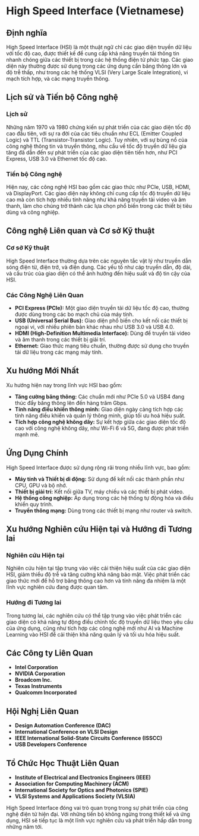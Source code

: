# High Speed Interface (Vietnamese)

## Định nghĩa

High Speed Interface (HSI) là một thuật ngữ chỉ các giao diện truyền dữ liệu với tốc độ cao, được thiết kế để cung cấp khả năng truyền tải thông tin nhanh chóng giữa các thiết bị trong các hệ thống điện tử phức tạp. Các giao diện này thường được sử dụng trong các ứng dụng cần băng thông lớn và độ trễ thấp, như trong các hệ thống VLSI (Very Large Scale Integration), vi mạch tích hợp, và các mạng truyền thông.

## Lịch sử và Tiến bộ Công nghệ

### Lịch sử

Những năm 1970 và 1980 chứng kiến sự phát triển của các giao diện tốc độ cao đầu tiên, với sự ra đời của các tiêu chuẩn như ECL (Emitter Coupled Logic) và TTL (Transistor-Transistor Logic). Tuy nhiên, với sự bùng nổ của công nghệ thông tin và truyền thông, nhu cầu về tốc độ truyền dữ liệu gia tăng đã dẫn đến sự phát triển của các giao diện tiên tiến hơn, như PCI Express, USB 3.0 và Ethernet tốc độ cao.

### Tiến bộ Công nghệ

Hiện nay, các công nghệ HSI bao gồm các giao thức như PCIe, USB, HDMI, và DisplayPort. Các giao diện này không chỉ cung cấp tốc độ truyền dữ liệu cao mà còn tích hợp nhiều tính năng như khả năng truyền tải video và âm thanh, làm cho chúng trở thành các lựa chọn phổ biến trong các thiết bị tiêu dùng và công nghiệp.

## Công nghệ Liên quan và Cơ sở Kỹ thuật

### Cơ sở Kỹ thuật

High Speed Interface thường dựa trên các nguyên tắc vật lý như truyền dẫn sóng điện từ, điện trở, và điện dung. Các yếu tố như cáp truyền dẫn, độ dài, và cấu trúc của giao diện có thể ảnh hưởng đến hiệu suất và độ tin cậy của HSI. 

### Các Công Nghệ Liên Quan

- **PCI Express (PCIe):** Một giao diện truyền tải dữ liệu tốc độ cao, thường được dùng trong các bo mạch chủ của máy tính.
- **USB (Universal Serial Bus):** Giao diện phổ biến cho kết nối các thiết bị ngoại vi, với nhiều phiên bản khác nhau như USB 3.0 và USB 4.0.
- **HDMI (High-Definition Multimedia Interface):** Dùng để truyền tải video và âm thanh trong các thiết bị giải trí.
- **Ethernet:** Giao thức mạng tiêu chuẩn, thường được sử dụng cho truyền tải dữ liệu trong các mạng máy tính.

## Xu hướng Mới Nhất

Xu hướng hiện nay trong lĩnh vực HSI bao gồm:

- **Tăng cường băng thông:** Các chuẩn mới như PCIe 5.0 và USB4 đang thúc đẩy băng thông lên đến hàng trăm Gbps.
- **Tính năng điều khiển thông minh:** Giao diện ngày càng tích hợp các tính năng điều khiển và quản lý thông minh, giúp tối ưu hoá hiệu suất.
- **Tích hợp công nghệ không dây:** Sự kết hợp giữa các giao diện tốc độ cao với công nghệ không dây, như Wi-Fi 6 và 5G, đang được phát triển mạnh mẽ.

## Ứng Dụng Chính

High Speed Interface được sử dụng rộng rãi trong nhiều lĩnh vực, bao gồm:

- **Máy tính và Thiết bị di động:** Sử dụng để kết nối các thành phần như CPU, GPU và bộ nhớ.
- **Thiết bị giải trí:** Kết nối giữa TV, máy chiếu và các thiết bị phát video.
- **Hệ thống công nghiệp:** Áp dụng trong các hệ thống tự động hóa và điều khiển quy trình.
- **Truyền thông mạng:** Dùng trong các thiết bị mạng như router và switch.

## Xu hướng Nghiên cứu Hiện tại và Hướng đi Tương lai

### Nghiên cứu Hiện tại

Nghiên cứu hiện tại tập trung vào việc cải thiện hiệu suất của các giao diện HSI, giảm thiểu độ trễ và tăng cường khả năng bảo mật. Việc phát triển các giao thức mới để hỗ trợ băng thông cao hơn và tính năng đa nhiệm là một lĩnh vực nghiên cứu đang được quan tâm.

### Hướng đi Tương lai

Trong tương lai, các nghiên cứu có thể tập trung vào việc phát triển các giao diện có khả năng tự động điều chỉnh tốc độ truyền dữ liệu theo yêu cầu của ứng dụng, cũng như tích hợp các công nghệ mới như AI và Machine Learning vào HSI để cải thiện khả năng quản lý và tối ưu hóa hiệu suất.

## Các Công ty Liên Quan

- **Intel Corporation**
- **NVIDIA Corporation**
- **Broadcom Inc.**
- **Texas Instruments**
- **Qualcomm Incorporated**

## Hội Nghị Liên Quan

- **Design Automation Conference (DAC)**
- **International Conference on VLSI Design**
- **IEEE International Solid-State Circuits Conference (ISSCC)**
- **USB Developers Conference**

## Tổ Chức Học Thuật Liên Quan

- **Institute of Electrical and Electronics Engineers (IEEE)**
- **Association for Computing Machinery (ACM)**
- **International Society for Optics and Photonics (SPIE)**
- **VLSI Systems and Applications Society (VLSIA)**

High Speed Interface đóng vai trò quan trọng trong sự phát triển của công nghệ điện tử hiện đại. Với những tiến bộ không ngừng trong thiết kế và ứng dụng, HSI sẽ tiếp tục là một lĩnh vực nghiên cứu và phát triển hấp dẫn trong những năm tới.